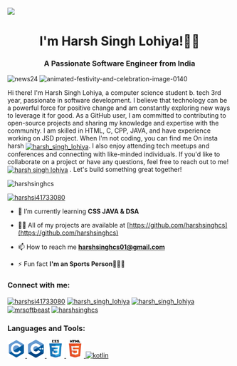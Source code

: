 #### <img src="https://emojis.slackmojis.com/emojis/images/1531849430/4246/blob-sunglasses.gif?1531849430" width="30"/>

<h1 align="center">I'm Harsh Singh Lohiya!👋🫡</h1>
<h3 align="center">A Passionate Software Engineer from India</h3>

![news24](https://user-images.githubusercontent.com/115187902/230603133-52eedb90-6313-41ef-86a6-122ec3848e19.gif)
![animated-festivity-and-celebration-image-0140](https://user-images.githubusercontent.com/115187902/232976777-c6e47130-eb2f-44ab-8d0a-ba3775023888.gif) 

 Hi there! I'm Harsh Singh Lohiya, a computer science student b. tech 3rd year, passionate in software development. I believe that technology can be a powerful force for positive change and am constantly exploring new ways to leverage it for good. As a GitHub user, I am committed to contributing to open-source projects and sharing my knowledge and expertise with the community. I am skilled in HTML, C, CPP, JAVA, and have experience working on JSD project. When I'm not coding, you can find me On insta harsh <a href="https://instagram.com/harsh_singh_lohiya" target="blank"><img align="center" src="https://raw.githubusercontent.com/rahuldkjain/github-profile-readme-generator/master/src/images/icons/Social/instagram.svg" alt="harsh_singh_lohiya" height="30" width="40" /></a>. I also enjoy attending tech meetups and conferences and connecting with like-minded individuals. If you'd like to collaborate on a project or have any questions, feel free to reach out to me! <a href="https://linkedin.com/in/harsh singh lohiya" target="blank"><img align="center" src="https://raw.githubusercontent.com/rahuldkjain/github-profile-readme-generator/master/src/images/icons/Social/linked-in-alt.svg" alt="harsh singh lohiya" height="30" width="40" /></a> . Let's build something great together!</p>

<p align="left"> <img src="https://komarev.com/ghpvc/?username=harshsinghcs&label=Profile%20views&color=0e75b6&style=flat" alt="harshsinghcs" /> </p>

<p align="left"> <a href="https://twitter.com/harshsi41733080" target="blank"><img src="https://img.shields.io/twitter/follow/harshsi41733080?logo=twitter&style=for-the-badge" alt="harshsi41733080" /></a> </p>

- 🌱 I’m currently learning **CSS JAVA & DSA**

- 👨‍💻 All of my projects are available at [https://github.com/harshsinghcs](https://github.com/harshsinghcs)

- 📫 How to reach me **harshsinghcs01@gmail.com**

- ⚡ Fun fact **I'm an Sports Person🥋🤸‍♂️**

<h3 align="left">Connect with me:</h3>
<p align="left">
<a href="https://twitter.com/harshsi41733080" target="blank"><img align="center" src="https://raw.githubusercontent.com/rahuldkjain/github-profile-readme-generator/master/src/images/icons/Social/twitter.svg" alt="harshsi41733080" height="30" width="40" /></a>
<a href="https://linkedin.com/in/harsh_singh_lohiya" target="blank"><img align="center" src="https://raw.githubusercontent.com/rahuldkjain/github-profile-readme-generator/master/src/images/icons/Social/linked-in-alt.svg" alt="harsh_singh_lohiya" height="30" width="40" /></a>
<a href="https://instagram.com/harsh_singh_lohiya" target="blank"><img align="center" src="https://raw.githubusercontent.com/rahuldkjain/github-profile-readme-generator/master/src/images/icons/Social/instagram.svg" alt="harsh_singh_lohiya" height="30" width="40" /></a>
<a href="https://www.youtube.com/c/mrsoftbeast" target="blank"><img align="center" src="https://raw.githubusercontent.com/rahuldkjain/github-profile-readme-generator/master/src/images/icons/Social/youtube.svg" alt="mrsoftbeast" height="30" width="40" /></a>
<a href="https://www.leetcode.com/harshsinghcs" target="blank"><img align="center" src="https://raw.githubusercontent.com/rahuldkjain/github-profile-readme-generator/master/src/images/icons/Social/leet-code.svg" alt="harshsinghcs" height="30" width="40" /></a>
</p>

<h3 align="left">Languages and Tools:</h3>
<p align="left"> <a href="https://www.cprogramming.com/" target="_blank" rel="noreferrer"> <img src="https://raw.githubusercontent.com/devicons/devicon/master/icons/c/c-original.svg" alt="c" width="40" height="40"/> </a> <a href="https://www.w3schools.com/cpp/" target="_blank" rel="noreferrer"> <img src="https://raw.githubusercontent.com/devicons/devicon/master/icons/cplusplus/cplusplus-original.svg" alt="cplusplus" width="40" height="40"/> </a> <a href="https://www.w3schools.com/css/" target="_blank" rel="noreferrer"> <img src="https://raw.githubusercontent.com/devicons/devicon/master/icons/css3/css3-original-wordmark.svg" alt="css3" width="40" height="40"/> </a> <a href="https://www.w3.org/html/" target="_blank" rel="noreferrer"> <img src="https://raw.githubusercontent.com/devicons/devicon/master/icons/html5/html5-original-wordmark.svg" alt="html5" width="40" height="40"/> </a> <a href="https://kotlinlang.org" target="_blank" rel="noreferrer"> <img src="https://www.vectorlogo.zone/logos/kotlinlang/kotlinlang-icon.svg" alt="kotlin" width="40" height="40"/> </a> <a href="https://www.linux.org/" target="_blank" rel="noreferrer">
 
